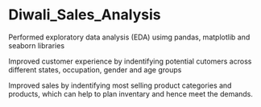 # Diwali_Sales_Analysis

Performed exploratory data analysis (EDA) usimg pandas, matplotlib and seaborn libraries

Improved customer experience by indentifying potential cutomers across different states, occupation, gender and age groups

Improved sales by indentifying most selling product categories and products, which can help to plan inventary and hence meet the demands.
